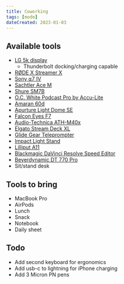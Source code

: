 ```yaml
---
title: Coworking
tags: [mode]
dateCreated: 2023-01-03
---
```


## Available tools

-   [LG 5k display](/uses/lg-ultrafine-27-inch-5k)
    -   Thunderbolt docking/charging capable
-   [RØDE X Streamer X](/uses/rode-x-streamer-x)
-   [Sony ⍺7 IV](/uses/sony-a7-iv)
-   [Sachtler Ace M](/uses/sachtler-ace-m)
-   [Shure SM7B](/uses/shure-sm7b)
-   [O.C. White Podcast Pro by Accu-Lite](/uses/oc-white-podcast-pro)
-   [Amaran 60d](/uses/amaran-60d)
-   [Apurture Light Dome SE](/uses/aputure-light-dome-se)
-   [Falcon Eyes F7](/uses/falcon-eyes-f7)
-   [Audio-Technica ATH-M40x](/uses/audio-technica-ath-m40x)
-   [Elgato Stream Deck XL](/uses/elgato-stream-deck-xl)
-   [Glide Gear Teleprompter](/uses/glide-gear-teleprompter)
-   [Impact Light Stand](/uses/impact-light-stand)
-   [Lilliput A11](/uses/lilliput-a11)
-   [Blackmagic DaVinci Resolve Speed Editor](/uses/blackmagic-davinci-resolve-speed-editor)
-   [Beyerdynamic DT 770 Pro](/uses/beyerdynamic-dt-770-pro-250-ohm)
-   Sit/stand desk

## Tools to bring

-   MacBook Pro
-   AirPods
-   Lunch
-   Snack
-   Notebook
-   Daily sheet

## Todo

-   Add second keyboard for ergonomics
-   Add usb-c to lightning for iPhone charging
-   Add 3 Micron PN pens
